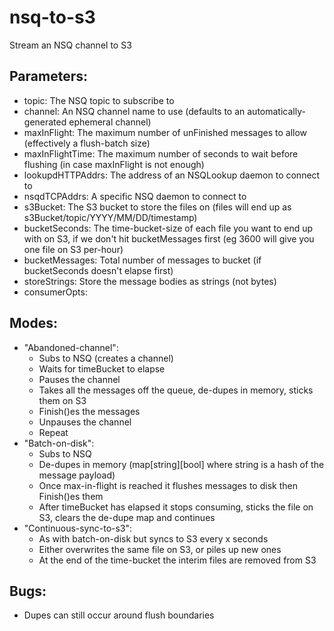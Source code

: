 # nsq-to-s3
Stream an NSQ channel to S3

## Parameters:
* topic: The NSQ topic to subscribe to
* channel: An NSQ channel name to use (defaults to an automatically-generated ephemeral channel)
* maxInFlight: The maximum number of unFinished messages to allow (effectively a flush-batch size)
* maxInFlightTime: The maximum number of seconds to wait before flushing (in case maxInFlight is not enough)
* lookupdHTTPAddrs: The address of an NSQLookup daemon to connect to
* nsqdTCPAddrs: A specific NSQ daemon to connect to
* s3Bucket: The S3 bucket to store the files on (files will end up as s3Bucket/topic/YYYY/MM/DD/timestamp)
* bucketSeconds: The time-bucket-size of each file you want to end up with on S3, if we don't hit bucketMessages first (eg 3600 will give you one file on S3 per-hour)
* bucketMessages: Total number of messages to bucket (if bucketSeconds doesn't elapse first)
* storeStrings: Store the message bodies as strings (not bytes)
* consumerOpts: 

## Modes:
* "Abandoned-channel":
  * Subs to NSQ (creates a channel)
  * Waits for timeBucket to elapse
  * Pauses the channel
  * Takes all the messages off the queue, de-dupes in memory, sticks them on S3
  * Finish()es the messages
  * Unpauses the channel
  * Repeat
* "Batch-on-disk":
  * Subs to NSQ
  * De-dupes in memory (map[string][bool] where string is a hash of the message payload)
  * Once max-in-flight is reached it flushes messages to disk then Finish()es them
  * After timeBucket has elapsed it stops consuming, sticks the file on S3, clears the de-dupe map and continues
* "Continuous-sync-to-s3":
  * As with batch-on-disk but syncs to S3 every x seconds
  * Either overwrites the same file on S3, or piles up new ones
  * At the end of the time-bucket the interim files are removed from S3

## Bugs:
* Dupes can still occur around flush boundaries
